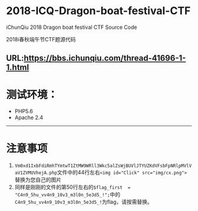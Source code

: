 # 2018-ICQ-Dragon-boat-festival-CTF
iChunQiu 2018  Dragon boat festival CTF Source Code

2018i春秋端午节CTF题源代码


URL:https://bbs.ichunqiu.com/thread-41696-1-1.html
---
# 测试环境：
- PHP5.6
- Apache 2.4
---
# 注意事项
1. `Vm0xd1IxbFdiRmhTYmtwT1ZtMW9WRll3Wkc5alZsWjBUVlJTYUZKdVFsbFpNRlpMVlVaV1ZVMUVhejA.php`文件中的44行左右`<img id="Click" src="img/cx.png">`替换为您自己的图片
2. 同样是刚刚的文件的第50行左右的`$flag_first  = "C4n9_5hu_vv4n9_10v3_m3l0n_5e3d5_!";`中的`C4n9_5hu_vv4n9_10v3_m3l0n_5e3d5_!`为flag，请按需替换。
